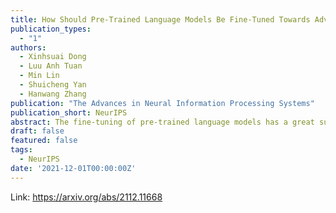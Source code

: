 ```yaml
---
title: How Should Pre-Trained Language Models Be Fine-Tuned Towards Adversarial Robustness?
publication_types:
  - "1"
authors:
  - Xinhsuai Dong
  - Luu Anh Tuan
  - Min Lin
  - Shuicheng Yan
  - Hanwang Zhang
publication: "The Advances in Neural Information Processing Systems"
publication_short: NeurIPS
abstract: The fine-tuning of pre-trained language models has a great success in many NLP fields. Yet, it is strikingly vulnerable to adversarial examples, e.g., word substitution attacks using only synonyms can easily fool a BERT-based sentiment analysis model. In this paper, we demonstrate that adversarial training, the prevalent defense technique, does not directly fit a conventional fine-tuning scenario, because it suffers severely from catastrophic forgetting:failing to retain the generic and robust linguistic features that have already been captured by the pre-trained model. In this light, we propose Robust Informative Fine-Tuning (RIFT), a novel adversarial fine-tuning method from an information-theoretical perspective. In particular, RIFT encourages an objective model to retain the features learned from the pre-trained model throughout the entire fine-tuning process, whereas a conventional one only uses the pre-trained weights for initialization. Experimental results show that RIFT consistently outperforms the state-of-the-arts on two popular NLP tasks:sentiment analysis and natural language inference, under different attacks across various pre-trained language models.
draft: false
featured: false
tags:
  - NeurIPS
date: '2021-12-01T00:00:00Z'
---
```

Link: https://arxiv.org/abs/2112.11668